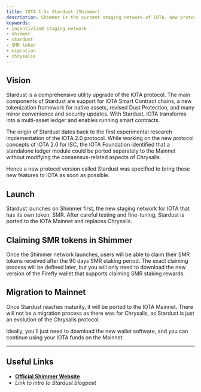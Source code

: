 ```yaml
---
title: IOTA 1.5x Stardust (Shimmer)
description: Shimmer is the current staging network of IOTA. New protocol versions are validated in Shimmer before arriving on IOTA Mainnet.
keywords:
- incentivized staging network
- shimmer
- stardust
- SMR token
- migration
- chrysalis
---
```

## Vision

Stardust is a comprehensive utility upgrade of the IOTA protocol. The main components of Stardust are support for IOTA Smart Contract chains, a new tokenization framework for native assets, revised Dust Protection, and many minor convenience and security updates. With Stardust, IOTA transforms into a multi-asset ledger and enables running smart contracts.

The origin of Stardust dates back to the first experimental research implementation of the IOTA 2.0 protocol. While working on the new protocol concepts of IOTA 2.0 for ISC, the IOTA Foundation identified that a standalone ledger module could be ported separately to the Mainnet without modifying the consensus-related aspects of Chrysalis.

Hence a new protocol version called Stardust was specified to bring these new features to IOTA as soon as possible.

## Launch

Stardust launches on Shimmer first, the new staging network for IOTA that has its own token, SMR. After careful testing and fine-tuning, Stardust is ported to the IOTA Mainnet and replaces Chrysalis.

## Claiming SMR tokens in Shimmer

Once the Shimmer network launches, users will be able to claim their SMR tokens received after the 90 days SMR staking period. The exact claiming process will be defined later, but you will only need to download the new version of the Firefly wallet that supports claiming SMR staking rewards.

## Migration to Mainnet

Once Stardust reaches maturity, it will be ported to the IOTA Mainnet. There will not be a migration process as there was for Chrysalis, as Stardust is just an evolution of the Chrysalis protocol.

Ideally, you'll just need to download the new wallet software, and you can continue using your IOTA funds on the Mainnet.

---

## Useful Links

- [**Official Shimmer Website**](https://shimmer.network/)
- _Link to intro to Stardust blogpost_
